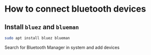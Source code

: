 # How to connect bluetooth devices

## Install `bluez` and `blueman`
```bash
sudo apt install bluez blueman
```

Search for Bluetooth Manager in system and add devices 
